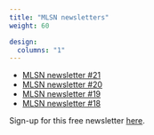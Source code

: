 ```yaml
---
title: "MLSN newsletters"
weight: 60

design:
  columns: "1"
---
```


* [MLSN newsletter #21](mlsn-newsletter-21.pdf)
* [MLSN newsletter #20](mlsn-newsletter-20.pdf)
* [MLSN newsletter #19](mlsn-newsletter-19.pdf)
* [MLSN newsletter #18](mlsn-newsletter-18.pdf)

Sign-up for this free newsletter [here](/newsletter).


